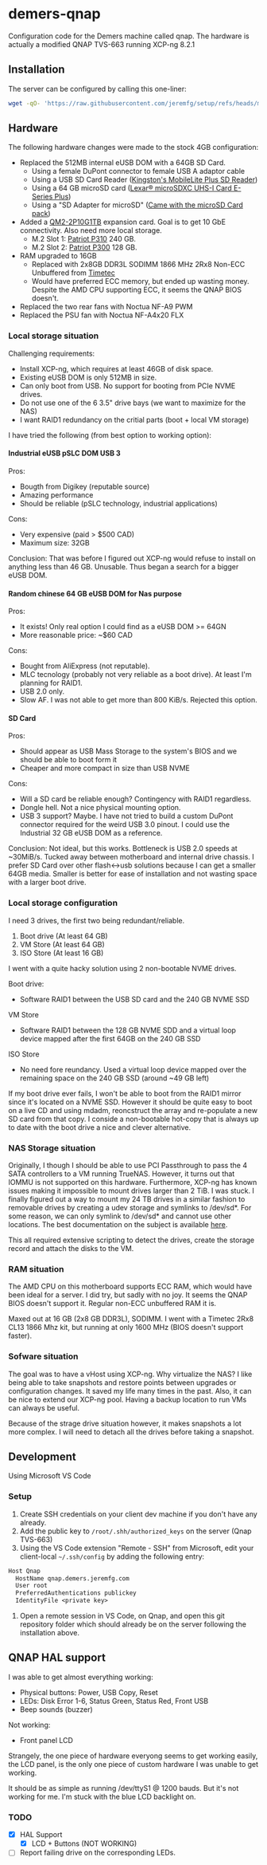# demers-qnap

Configuration code for the Demers machine called qnap.
The hardware is actually a modified QNAP TVS-663 running XCP-ng 8.2.1

## Installation

The server can be configured by calling this one-liner:

<!-- markdownlint-disable MD013 -->
```bash
wget -qO- 'https://raw.githubusercontent.com/jeremfg/setup/refs/heads/main/src/setup_git' | bash -s -- git@github.com:homeinfra/demers-qnap.git main -- ./src/setup
```
<!-- markdownlint-enable MD013 -->

## Hardware

The following hardware changes were made to the stock 4GB configuration:

- Replaced the 512MB internal eUSB DOM with a 64GB SD Card.
  - Using a female DuPont connector to female USB A adaptor cable
  - Using a USB SD Card Reader
    ([Kingston's MobileLite Plus SD Reader](https://www.kingston.com/en/memory-card-readers/mobilelite-plus-sd-reader))
  - Using a 64 GB microSD card
    ([Lexar® microSDXC UHS-I Card E-Series Plus](https://americas.lexar.com/product/lexar-microsdxc-uhs-i-card-e-series-plus/))
  - Using a "SD Adapter for microSD"
    ([Came with the microSD Card pack](https://www.amazon.ca/dp/B09Q8W7KKC))
- Added a [QM2-2P10G1TB](https://www.qnap.com/en/product/qm2-2p10g1tb)
  expansion card. Goal is to get 10 GbE connectivity. Also need more local storage.
  - M.2 Slot 1:
    [Patriot P310](https://www.patriotmemory.com/products/p310-pcie-m-2-internal-ssd)
    240 GB.
  - M.2 Slot 2:
    [Patriot P300](https://www.patriotmemory.com/products/p300-pcie-m-2-internal-ssd)
    128 GB.
- RAM upgraded to 16GB
  - Replaced with 2x8GB DDR3L SODIMM 1866 MHz 2Rx8 Non-ECC Unbuffered from
    [Timetec](https://www.amazon.ca/dp/B07FV16JFQ)
  - Would have preferred ECC memory, but ended up wasting money. Despite the
    AMD CPU supporting ECC, it seems the QNAP BIOS doesn't.
- Replaced the two rear fans with Noctua NF-A9 PWM
- Replaced the PSU fan with Noctua NF-A4x20 FLX

### Local storage situation

Challenging requirements:

- Install XCP-ng, which requires at least 46GB of disk space.
- Existing eUSB DOM is only 512MB in size.
- Can only boot from USB. No support for booting from PCIe NVME drives.
- Do not use one of the 6 3.5" drive bays (we want to maximize for the NAS)
- I want RAID1 redundancy on the critial parts (boot + local VM storage)

I have tried the following (from best option to working option):

#### Industrial eUSB pSLC DOM USB 3

Pros:

- Bougth from Digikey (reputable source)
- Amazing performance
- Should be reliable (pSLC technology, industrial applications)

Cons:

- Very expensive (paid > $500 CAD)
- Maximum size: 32GB

Conclusion:
That was before I figured out XCP-ng would refuse to install on anything less
than 46 GB. Unusable. Thus began a search for a bigger eUSB DOM.

#### Random chinese 64 GB eUSB DOM for Nas purpose

Pros:

- It exists! Only real option I could find as a eUSB DOM >= 64GN
- More reasonable price: ~$60 CAD

Cons:

- Bought from AliExpress (not reputable).
- MLC tecnology (probably not very reliable as a boot drive). At least I'm
  planning for RAID1.
- USB 2.0 only.
- Slow AF. I was not able to get more than 800 KiB/s. Rejected this option.

#### SD Card

Pros:

- Should appear as USB Mass Storage to the system's BIOS and we should be able
  to boot form it
- Cheaper and more compact in size than USB NVME

Cons:

- Will a SD card be reliable enough? Contingency with RAID1 regardless.
- Dongle hell. Not a nice physical mounting option.
- USB 3 support? Maybe. I have not tried to build a custom DuPont connector
  required for the weird USB 3.0 pinout. I could use the Industrial 32 GB
  eUSB DOM as a reference.

Conclusion:
Not ideal, but this works. Bottleneck is USB 2.0 speeds at ~30MiB/s.
Tucked away between motherboard and internal drive chassis.
I prefer SD Card over other flash<->usb solutions because
I can get a smaller 64GB media. Smaller is better for ease of installation
and not wasting space with a larger boot drive.

### Local storage configuration

I need 3 drives, the first two being redundant/reliable.

1. Boot drive (At least 64 GB)
1. VM Store (At least 64 GB)
1. ISO Store (At least 16 GB)

I went with a quite hacky solution using 2 non-bootable NVME drives.

Boot drive:

- Software RAID1 between the USB SD card and the 240 GB NVME SSD

 VM Store

- Software RAID1 between the 128 GB NVME SDD and a virtual loop device
   mapped after the first 64GB on the 240 GB SSD

ISO Store

- No need fore reundancy. Used a virtual loop device mapped over the remaining
   space on the 240 GB SSD (around ~49 GB left)

If my boot drive ever fails, I won't be able to boot from the RAID1 mirror since
it's located on a NVME SSD. However it should be quite easy to boot on a live CD
and using mdadm, reoncstruct the array and re-populate a new SD card from that
copy. I conside a non-bootable hot-copy that is always up to date with the boot
drive a nice and clever alternative.

### NAS Storage situation

Originally, I though I should be able to use PCI Passthrough to pass the 4 SATA
controllers to a VM running TrueNAS. However, it turns out that IOMMU is not
supported on this hardware.
Furthermore, XCP-ng has known issues making it impossible to mount drives larger
than 2 TiB. I was stuck.
I finally figured out a way to mount my 24 TB drives in a similar fashion to
removable drives by creating a udev storage and symlinks to /dev/sd*. For some
reason, we can only symlink to /dev/sd* and cannot use other locations. The best
documentation on the subject is available
[here](https://forums.lawrencesystems.com/t/xenserver-hard-drive-whole-disk-passthrough-with-xcp-ng/3433).

This all required extensive scripting to detect the drives, create the storage
record and attach the disks to the VM.

### RAM situation

The AMD CPU on this motherboard supports ECC RAM, which would have
been ideal for a server. I did try, but sadly with no joy. It seems
the QNAP BIOS doesn't support it. Regular non-ECC unbuffered RAM it is.

Maxed out at 16 GB (2x8 GB DDR3L), SODIMM.
I went with a Timetec 2Rx8 CL13 1866 Mhz kit, but running at only
1600 MHz (BIOS doesn't support faster).

### Sofware situation

The goal was to have a vHost using XCP-ng. Why virtualize the NAS?
I like being able to take snapshots and restore points between
upgrades or configuration changes. It saved my life many times
in the past. Also, it can be nice to extend our XCP-ng pool.
Having a backup location to run VMs can always be useful.

Because of the strage drive situation however, it makes snapshots a lot more
complex. I will need to detach all the drives before taking a snapshot.

## Development

Using Microsoft VS Code

### Setup

1. Create SSH credentials on your client dev machine if you
don't have any already.
1. Add the public key to `/root/.shh/authorized_keys` on the
server (Qnap TVS-663)
1. Using the VS Code extension "Remote - SSH" from Microsoft, edit
your client-local `~/.ssh/config` by adding the following entry:

```txt
Host Qnap
  HostName qnap.demers.jeremfg.com
  User root
  PreferredAuthentications publickey
  IdentityFile <private key>
```

1. Open a remote session in VS Code, on Qnap, and open this git
repository folder which should already be on the server following
the installation above.

## QNAP HAL support

I was able to get almost everything working:

- Physical buttons: Power, USB Copy, Reset
- LEDs: Disk Error 1-6, Status Green, Status Red, Front USB
- Beep sounds (buzzer)

Not working:

- Front panel LCD

Strangely, the one piece of hardware everyong seems to get working easily, the
LCD panel, is the only one piece of custom hardware I was unable to get working.

It should be as simple as running /dev/ttyS1 @ 1200 bauds. But it's not working
for me. I'm stuck with the blue LCD backlight on.

### TODO

- [x] HAL Support
  - [x] LCD + Buttons (NOT WORKING)
- [ ] Report failing drive on the corresponding LEDs.

